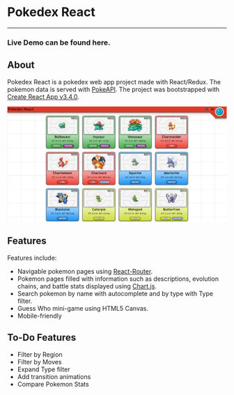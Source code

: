 # Pokedex React
-----------------
### Live Demo can be found here.

## About
Pokedex React is a pokedex web app project made with React/Redux. The pokemon data is served with [PokeAPI](https://github.com/PokeAPI/pokeapi). The project was bootstrapped with [Create React App v3.4.0](https://github.com/facebook/create-react-app).

![Pokedex React Screenshot](/public/og-Pokedex-React.png)

## Features
Features include:
* Navigable pokemon pages using [React-Router](https://github.com/ReactTraining/react-router).
* Pokemon pages filled with information such as descriptions, evolution chains, and battle stats displayed using [Chart.js](https://github.com/chartjs/Chart.js).
* Search pokemon by name with autocomplete and by type with Type filter.
* Guess Who mini-game using HTML5 Canvas.
* Mobile-friendly

## To-Do Features
* Filter by Region
* Filter by Moves
* Expand Type filter
* Add transition animations
* Compare Pokemon Stats